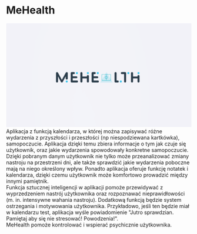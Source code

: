 # MeHealth
![LOGO](https://github.com/KonradK2A/HackHeroes2020/blob/main/logo1.png)
Aplikacja z funkcją kalendarza, w której można zapisywać różne wydarzenia z przyszłości i przeszłości (np niespodziewana kartkówka), samopoczucie. Aplikacja dzięki temu zbiera informacje o tym jak czuje się użytkownik, oraz jakie wydarzenia spowodowały konkretne samopoczucie. <br>
Dzięki pobranym danym użytkownik nie tylko może przeanalizować zmiany nastroju na przestrzeni dni, ale także sprawdzić jakie wydarzenia poboczne mają na niego określony wpływ. Ponadto aplikacja oferuje funkcję notatek i kalendarza, dzięki czemu użytkownik może komfortowo prowadzić między innymi pamiętnik. <br>
Funkcja sztucznej inteligencji w aplikacji pomoże przewidywać z wyprzedzeniem nastrój użytkownika oraz rozpoznawać nieprawidłowości (m. in. intensywne wahania nastroju).
Dodatkową funkcją będzie system ostrzegania i motywowania użytkownika. Przykładowo, jeśli ten będzie miał w kalendarzu test, aplikacja wyśle powiadomienie "Jutro sprawdzian. Pamiętaj aby się nie stresować! Powodzenia!". <br>
MeHealth pomoże kontrolować i wspierać psychicznie użytkownika.
